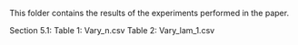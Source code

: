 This folder contains the results of the experiments performed in the paper.

Section 5.1:
Table 1: Vary_n.csv
Table 2: Vary_lam_1.csv
